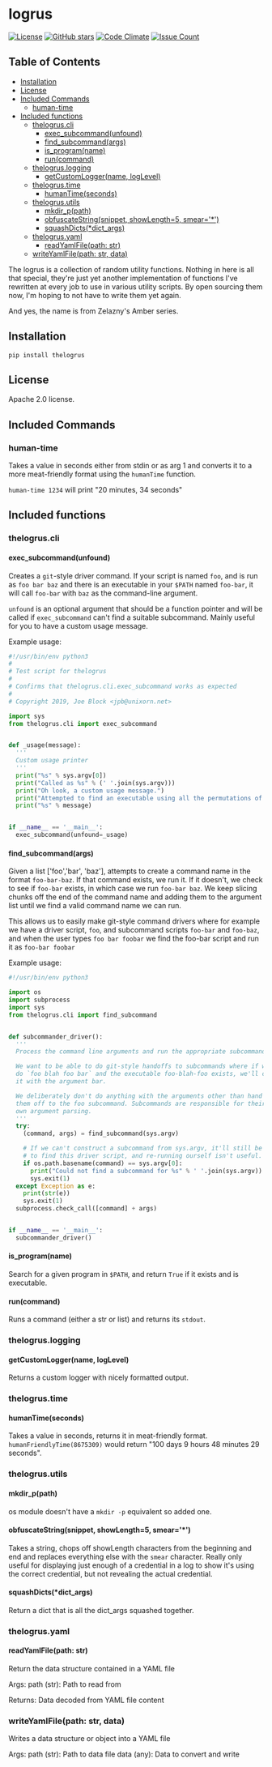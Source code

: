 # logrus

[![License](https://img.shields.io/badge/License-Apache%202.0-blue.svg)](https://opensource.org/licenses/Apache-2.0)
[![GitHub stars](https://img.shields.io/github/stars/unixorn/thelogrus.svg)](https://github.com/unixorn/thelogrus/stargazers)
[![Code Climate](https://codeclimate.com/github/unixorn/thelogrus/badges/gpa.svg)](https://codeclimate.com/github/unixorn/thelogrus)
[![Issue Count](https://codeclimate.com/github/unixorn/thelogrus/badges/issue_count.svg)](https://codeclimate.com/github/unixorn/thelogrus)

<!-- START doctoc generated TOC please keep comment here to allow auto update -->
<!-- DON'T EDIT THIS SECTION, INSTEAD RE-RUN doctoc TO UPDATE -->
## Table of Contents

- [Installation](#installation)
- [License](#license)
- [Included Commands](#included-commands)
  - [human-time](#human-time)
- [Included functions](#included-functions)
  - [thelogrus.cli](#thelogruscli)
    - [exec_subcommand(unfound)](#exec_subcommandunfound)
    - [find_subcommand(args)](#find_subcommandargs)
    - [is_program(name)](#is_programname)
    - [run(command)](#runcommand)
  - [thelogrus.logging](#thelogruslogging)
    - [getCustomLogger(name, logLevel)](#getcustomloggername-loglevel)
  - [thelogrus.time](#thelogrustime)
    - [humanTime(seconds)](#humantimeseconds)
  - [thelogrus.utils](#thelogrusutils)
    - [mkdir_p(path)](#mkdir_ppath)
    - [obfuscateString(snippet, showLength=5, smear='*')](#obfuscatestringsnippet-showlength5-smear)
    - [squashDicts(*dict_args)](#squashdictsdict_args)
  - [thelogrus.yaml](#thelogrusyaml)
    - [readYamlFile(path: str)](#readyamlfilepath-str)
  - [writeYamlFile(path: str, data)](#writeyamlfilepath-str-data)

<!-- END doctoc generated TOC please keep comment here to allow auto update -->

The logrus is a collection of random utility functions. Nothing in here is all that special, they're just yet another implementation of functions I've rewritten at every job to use in various utility scripts. By open sourcing them now, I'm hoping to not have to write them yet again.

And yes, the name is from Zelazny's Amber series.

## Installation

`pip install thelogrus`

## License

Apache 2.0 license.

## Included Commands

### human-time

Takes a value in seconds either from stdin or as arg 1 and converts it to a more meat-friendly format using the `humanTime` function.

`human-time 1234` will print "20 minutes, 34 seconds"

## Included functions

### thelogrus.cli

#### exec_subcommand(unfound)

Creates a `git`-style driver command. If your script is named `foo`, and is run as `foo bar baz` and there is an executable in your `$PATH` named `foo-bar`, it will call `foo-bar` with `baz` as the command-line argument.

`unfound` is an optional argument that should be a function pointer and will be called if `exec_subcommand` can't find a suitable subcommand. Mainly useful for you to have a custom usage message.

Example usage:

```python
#!/usr/bin/env python3
#
# Test script for thelogrus
#
# Confirms that thelogrus.cli.exec_subcommand works as expected
#
# Copyright 2019, Joe Block <jpb@unixorn.net>

import sys
from thelogrus.cli import exec_subcommand


def _usage(message):
  '''
  Custom usage printer
  '''
  print("%s" % sys.argv[0])
  print("Called as %s" % (' '.join(sys.argv)))
  print("Oh look, a custom usage message.")
  print("Attempted to find an executable using all the permutations of %s with no luck." % '-'.join(sys.argv))
  print("%s" % message)


if __name__ == '__main__':
  exec_subcommand(unfound=_usage)
```

#### find_subcommand(args)

Given a list ['foo','bar', 'baz'], attempts to create a command name in the format `foo-bar-baz`. If that command exists, we run it. If it doesn't, we check to see if `foo-bar` exists, in which case we run `foo-bar baz`. We keep slicing chunks off the end of the command name and adding them to the argument list until we find a valid command name we can run.

This allows us to easily make git-style command drivers where for example we have a driver script, `foo`, and subcommand scripts `foo-bar` and `foo-baz`, and when the user types `foo bar foobar` we find the foo-bar script and run it as `foo-bar foobar`

Example usage:

```python
#!/usr/bin/env python3

import os
import subprocess
import sys
from thelogrus.cli import find_subcommand


def subcommander_driver():
  '''
  Process the command line arguments and run the appropriate subcommand.

  We want to be able to do git-style handoffs to subcommands where if we
  do `foo blah foo bar` and the executable foo-blah-foo exists, we'll call
  it with the argument bar.

  We deliberately don't do anything with the arguments other than hand
  them off to the foo subcommand. Subcommands are responsible for their
  own argument parsing.
  '''
  try:
    (command, args) = find_subcommand(sys.argv)

    # If we can't construct a subcommand from sys.argv, it'll still be able
    # to find this driver script, and re-running ourself isn't useful.
    if os.path.basename(command) == sys.argv[0]:
      print("Could not find a subcommand for %s" % ' '.join(sys.argv))
      sys.exit(1)
  except Exception as e:
    print(str(e))
    sys.exit(1)
  subprocess.check_call([command] + args)


if __name__ == '__main__':
  subcommander_driver()
```

#### is_program(name)

Search for a given program in `$PATH`, and return `True` if it exists and is executable.

#### run(command)

Runs a command (either a str or list) and returns its `stdout`.

### thelogrus.logging

#### getCustomLogger(name, logLevel)

Returns a custom logger with nicely formatted output.

### thelogrus.time

#### humanTime(seconds)

Takes a value in seconds, returns it in meat-friendly format. `humanFriendlyTime(8675309)` would return "100 days 9 hours 48 minutes 29 seconds".

### thelogrus.utils

#### mkdir_p(path)

os module doesn't have a `mkdir -p` equivalent so added one.

#### obfuscateString(snippet, showLength=5, smear='*')

Takes a string, chops off showLength characters from the beginning and end and replaces everything else with the `smear` character. Really only useful for displaying just enough of a credential in a log to show it's using the correct credential, but not revealing the actual credential.

#### squashDicts(*dict_args)

Return a dict that is all the dict_args squashed together.

### thelogrus.yaml

#### readYamlFile(path: str)

Return the data structure contained in a YAML file

Args:
    path (str): Path to read from

Returns:
    Data decoded from YAML file content

### writeYamlFile(path: str, data)

Writes a data structure or object into a YAML file

Args:
    path (str): Path to data file
    data (any): Data to convert and write
